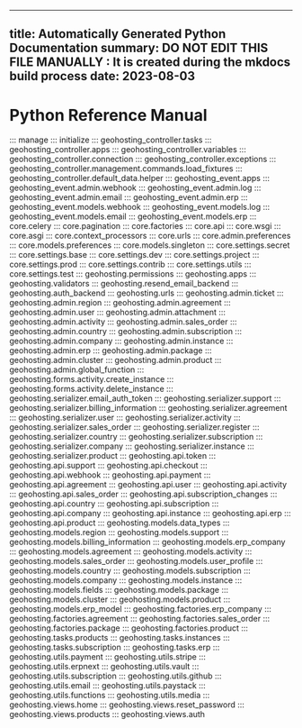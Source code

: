 
---
title: Automatically Generated Python Documentation
summary: DO NOT EDIT THIS FILE MANUALLY : It is created during the mkdocs build process
date: 2023-08-03
---

# Python Reference Manual
::: manage
::: initialize
::: geohosting_controller.tasks
::: geohosting_controller.apps
::: geohosting_controller.variables
::: geohosting_controller.connection
::: geohosting_controller.exceptions
::: geohosting_controller.management.commands.load_fixtures
::: geohosting_controller.default_data.helper
::: geohosting_event.apps
::: geohosting_event.admin.webhook
::: geohosting_event.admin.log
::: geohosting_event.admin.email
::: geohosting_event.admin.erp
::: geohosting_event.models.webhook
::: geohosting_event.models.log
::: geohosting_event.models.email
::: geohosting_event.models.erp
::: core.celery
::: core.pagination
::: core.factories
::: core.api
::: core.wsgi
::: core.asgi
::: core.context_processors
::: core.urls
::: core.admin.preferences
::: core.models.preferences
::: core.models.singleton
::: core.settings.secret
::: core.settings.base
::: core.settings.dev
::: core.settings.project
::: core.settings.prod
::: core.settings.contrib
::: core.settings.utils
::: core.settings.test
::: geohosting.permissions
::: geohosting.apps
::: geohosting.validators
::: geohosting.resend_email_backend
::: geohosting.auth_backend
::: geohosting.urls
::: geohosting.admin.ticket
::: geohosting.admin.region
::: geohosting.admin.agreement
::: geohosting.admin.user
::: geohosting.admin.attachment
::: geohosting.admin.activity
::: geohosting.admin.sales_order
::: geohosting.admin.country
::: geohosting.admin.subscription
::: geohosting.admin.company
::: geohosting.admin.instance
::: geohosting.admin.erp
::: geohosting.admin.package
::: geohosting.admin.cluster
::: geohosting.admin.product
::: geohosting.admin.global_function
::: geohosting.forms.activity.create_instance
::: geohosting.forms.activity.delete_instance
::: geohosting.serializer.email_auth_token
::: geohosting.serializer.support
::: geohosting.serializer.billing_information
::: geohosting.serializer.agreement
::: geohosting.serializer.user
::: geohosting.serializer.activity
::: geohosting.serializer.sales_order
::: geohosting.serializer.register
::: geohosting.serializer.country
::: geohosting.serializer.subscription
::: geohosting.serializer.company
::: geohosting.serializer.instance
::: geohosting.serializer.product
::: geohosting.api.token
::: geohosting.api.support
::: geohosting.api.checkout
::: geohosting.api.webhook
::: geohosting.api.payment
::: geohosting.api.agreement
::: geohosting.api.user
::: geohosting.api.activity
::: geohosting.api.sales_order
::: geohosting.api.subscription_changes
::: geohosting.api.country
::: geohosting.api.subscription
::: geohosting.api.company
::: geohosting.api.instance
::: geohosting.api.erp
::: geohosting.api.product
::: geohosting.models.data_types
::: geohosting.models.region
::: geohosting.models.support
::: geohosting.models.billing_information
::: geohosting.models.erp_company
::: geohosting.models.agreement
::: geohosting.models.activity
::: geohosting.models.sales_order
::: geohosting.models.user_profile
::: geohosting.models.country
::: geohosting.models.subscription
::: geohosting.models.company
::: geohosting.models.instance
::: geohosting.models.fields
::: geohosting.models.package
::: geohosting.models.cluster
::: geohosting.models.product
::: geohosting.models.erp_model
::: geohosting.factories.erp_company
::: geohosting.factories.agreement
::: geohosting.factories.sales_order
::: geohosting.factories.package
::: geohosting.factories.product
::: geohosting.tasks.products
::: geohosting.tasks.instances
::: geohosting.tasks.subscription
::: geohosting.tasks.erp
::: geohosting.utils.payment
::: geohosting.utils.stripe
::: geohosting.utils.erpnext
::: geohosting.utils.vault
::: geohosting.utils.subscription
::: geohosting.utils.github
::: geohosting.utils.email
::: geohosting.utils.paystack
::: geohosting.utils.functions
::: geohosting.utils.media
::: geohosting.views.home
::: geohosting.views.reset_password
::: geohosting.views.products
::: geohosting.views.auth
